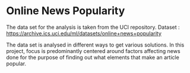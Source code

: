 # Online News Popularity

The data set for the analysis is taken from the UCI repository.
Dataset : https://archive.ics.uci.edu/ml/datasets/online+news+popularity

The data set is analysed in different ways to get various solutions. In this project, focus is predominantly centered around factors affecting news done for the purpose of finding out what elements that make an article popular.
